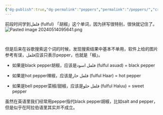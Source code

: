 ```yaml
---
{"dg-publish":true,"dg-permalink":"peppers","permalink":"/peppers/","created":"2024-05-14T09:53:36.963+08:00"}
---
```


前段时间学到فلفل (fulful) 「胡椒」这个单词，因为拼写很特别，很快就记住了。
![Pasted image 20240514095641.png](/img/user/B-Attachment/Pasted%20image%2020240514095641.png)

&nbsp;

但是后来在谷歌搜索这个词的时候，发现搜索结果中基本不单用，软件上给的图片参考有误，فلفل应该只表示pepper，也就是「椒」。

- 如果是black pepper胡椒，应该是فلفل اسود (fulful asuad) = black pepper

- 如果是hot pepper辣椒，应该是فلفل حار (fulful Haar) = hot pepper

- 如果是bell pepper菜椒/甜椒，应该是فلفل حلو (fulful Haluu) = sweet pepper

虽然在英语里我们经常用pepper指代black pepper胡椒，比如salt and pepper，但是似乎在阿拉伯语里其实并不成立。